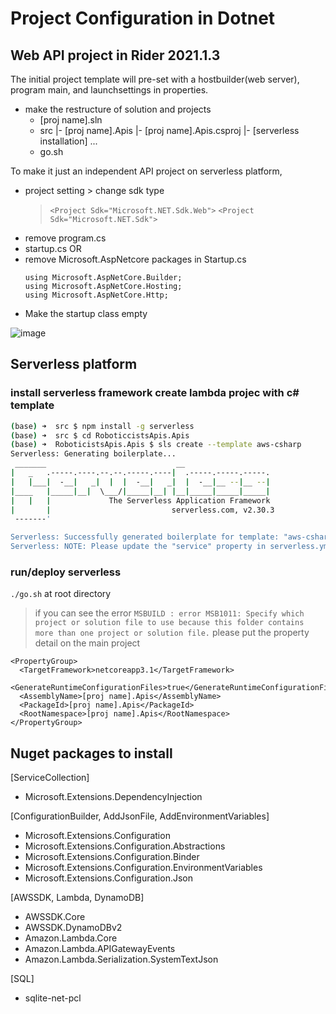 # Project Configuration in Dotnet

## Web API project in Rider 2021.1.3
The initial project template will pre-set with a hostbuilder(web server), program main, and launchsettings in properties.

- make the restructure of solution and projects
  - [proj name].sln
  - src
    |- [proj name].Apis
       |- [proj name].Apis.csproj
       |- [serverless installation]
       ...
  - go.sh
  
To make it just an independent API project on serverless platform, 
- project setting > change sdk type
  > ``` <Project Sdk="Microsoft.NET.Sdk.Web"> ```
  > ``` <Project Sdk="Microsoft.NET.Sdk"> ```
- remove program.cs
- startup.cs 
  OR
- remove Microsoft.AspNetcore packages in Startup.cs
  ```
  using Microsoft.AspNetCore.Builder;
  using Microsoft.AspNetCore.Hosting;
  using Microsoft.AspNetCore.Http;
  ```
- Make the startup class empty

![image](https://user-images.githubusercontent.com/59367560/124050501-950f3380-da12-11eb-990d-21e700a57e8a.png)

## Serverless platform
### install serverless framework create lambda projec with c# template
``` zsh
(base) ➜  src $ npm install -g serverless
(base) ➜  src $ cd RoboticcistsApis.Apis
(base) ➜  RoboticistsApis.Apis $ sls create --template aws-csharp          
Serverless: Generating boilerplate...
 _______                             __
|   _   .-----.----.--.--.-----.----|  .-----.-----.-----.
|   |___|  -__|   _|  |  |  -__|   _|  |  -__|__ --|__ --|
|____   |_____|__|  \___/|_____|__| |__|_____|_____|_____|
|   |   |             The Serverless Application Framework
|       |                           serverless.com, v2.30.3
 -------'

Serverless: Successfully generated boilerplate for template: "aws-csharp"
Serverless: NOTE: Please update the "service" property in serverless.yml with your service name
```

### run/deploy serverless
```./go.sh``` at root directory
> if you can see the error
  ```MSBUILD : error MSB1011: Specify which project or solution file to use because this folder contains more than one project or solution file.```
  please put the property detail on the main project
  ```  
  <PropertyGroup>
    <TargetFramework>netcoreapp3.1</TargetFramework>
    <GenerateRuntimeConfigurationFiles>true</GenerateRuntimeConfigurationFiles>
    <AssemblyName>[proj name].Apis</AssemblyName>
    <PackageId>[proj name].Apis</PackageId>
    <RootNamespace>[proj name].Apis</RootNamespace>
  </PropertyGroup>  
  ```
  
## Nuget packages to install

[ServiceCollection]
- Microsoft.Extensions.DependencyInjection
  
[ConfigurationBuilder, AddJsonFile, AddEnvironmentVariables]
- Microsoft.Extensions.Configuration
- Microsoft.Extensions.Configuration.Abstractions
- Microsoft.Extensions.Configuration.Binder
- Microsoft.Extensions.Configuration.EnvironmentVariables
- Microsoft.Extensions.Configuration.Json

[AWSSDK, Lambda, DynamoDB]
- AWSSDK.Core
- AWSSDK.DynamoDBv2
- Amazon.Lambda.Core
- Amazon.Lambda.APIGatewayEvents
- Amazon.Lambda.Serialization.SystemTextJson
  
[SQL]
- sqlite-net-pcl
  
